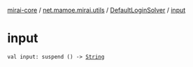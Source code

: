 [mirai-core](../../index.md) / [net.mamoe.mirai.utils](../index.md) / [DefaultLoginSolver](index.md) / [input](./input.md)

# input

`val input: suspend () -> `[`String`](https://kotlinlang.org/api/latest/jvm/stdlib/kotlin/-string/index.html)